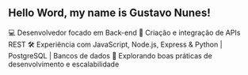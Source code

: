 ## Hello Word, my name is Gustavo Nunes!

💻 Desenvolvedor focado em Back-end
🔗 Criação e integração de APIs REST
🛠️ Experiência com JavaScript, Node.js, Express & Python | PostgreSQL | Bancos de dados
🚀 Explorando boas práticas de desenvolvimento e escalabilidade




